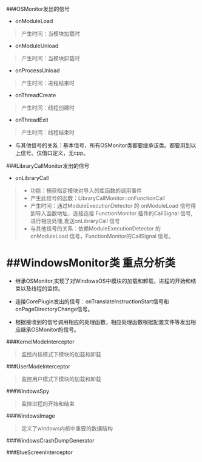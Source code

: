 ###OSMonitor发出的信号

* onModuleLoad
> 产生时间：当模块加载时

* onModuleUnload
> 产生时间：当模块卸载时   

* onProcessUnload
> 产生时间：进程结束时

* onThreadCreate
> 产生时间：线程创建时

* onThreadExit
> 产生时间：线程结束时

* 与其他信号的关系：基本信号，所有OSMonitor类都要继承该类。都要用到以上信号。仅借口定义，无cpp。

###LibraryCallMonitor发出的信号

* onLibraryCall  

>  * 功能：捕获指定模块对导入的库函数的调用事件
>  * 产生此信号的函数：LibraryCallMonitor::onFunctionCall
>  * 产生时间：通过ModuleExecutionDetector 的 onModuleLoad 信号得到导入函数地址，连接连接 FunctionMonitor 插件的CallSignal 信号,进行相应处理,发送onLibraryCall 信号	
>  * 与其他信号的关系：依赖ModuleExecutionDetector 的 onModuleLoad 信号，FunctionMonitor的CallSignal 信号。

##WindowsMonitor类 重点分析类
===
* 继承OSMonitor,实现了对WindowsOS中模块的加载和卸载，进程的开始和结束以及线程的监控。

* 连接CorePlugin发出的信号：onTranslateInstructionStart信号和onPageDirectoryChange信号。

* 根据接收到的信号调用相应的处理函数，相应处理函数根据配置文件等发出相应继承OSMonitor的信号。

###KernelModeInterceptor
> 监控内核模式下模块的加载和卸载

###UserModeInterceptor
> 监控用户模式下模块的加载和卸载


###WindowsSpy
> 监控进程的开始和结束

###WindowsImage
> 定义了windows内核中重要的数据结构 

###WindowsCrashDumpGenerator
>

###BlueScreenInterceptor
> 